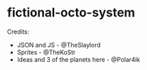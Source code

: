 # fictional-octo-system
Credits:
- JSON and JS - @TheSlaylord
- Sprites - @TheKoStr
- Ideas and 3 of the planets here - @Polar4ik
